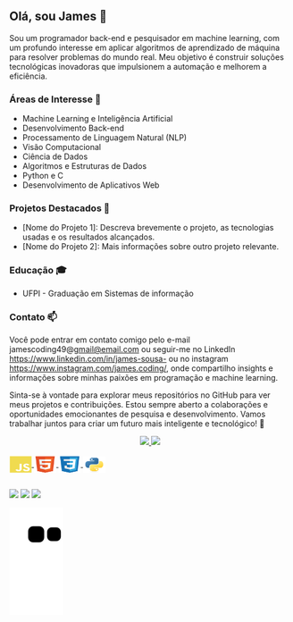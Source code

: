 ## Olá, sou James 👋

Sou um programador back-end e pesquisador em machine learning, com um profundo interesse em aplicar algoritmos de aprendizado de máquina para resolver problemas do mundo real. Meu objetivo é construir soluções tecnológicas inovadoras que impulsionem a automação e melhorem a eficiência.

### Áreas de Interesse 🧠

- Machine Learning e Inteligência Artificial
- Desenvolvimento Back-end
- Processamento de Linguagem Natural (NLP)
- Visão Computacional
- Ciência de Dados
- Algoritmos e Estruturas de Dados
- Python e C
- Desenvolvimento de Aplicativos Web

### Projetos Destacados 🚀

- [Nome do Projeto 1]: Descreva brevemente o projeto, as tecnologias usadas e os resultados alcançados.
- [Nome do Projeto 2]: Mais informações sobre outro projeto relevante.

### Educação 🎓

- UFPI - Graduação em Sistemas de informação

### Contato 📫

Você pode entrar em contato comigo pelo e-mail jamescoding49@gmail@email.com ou seguir-me no LinkedIn https://www.linkedin.com/in/james-sousa- ou no instagram https://www.instagram.com/james.coding/, onde compartilho insights e informações sobre minhas paixões em programação e machine learning.

Sinta-se à vontade para explorar meus repositórios no GitHub para ver meus projetos e contribuições. Estou sempre aberto a colaborações e oportunidades emocionantes de pesquisa e desenvolvimento. Vamos trabalhar juntos para criar um futuro mais inteligente e tecnológico! 🤖

<div align="center">
  <a href="https://github.com/james-sousa/james-sousa">
  <img height="180em" src="https://github-readme-stats.vercel.app/api?username=james-sousa&show_icons=true&theme=dracula&include_all_commits=true&count_private=true"/>
  <img height="180em" src="https://github-readme-stats.vercel.app/api/top-langs/?username=james-sousa&layout=compact&langs_count=7&theme=dracula"/>
</div>
<div style="display: inline_block"><br>
  <img align="center" alt="Rafa-Js" height="30" width="40" src="https://raw.githubusercontent.com/devicons/devicon/master/icons/javascript/javascript-plain.svg">
 <img align="center" alt="Rafa-HTML" height="30" width="40" src="https://raw.githubusercontent.com/devicons/devicon/master/icons/html5/html5-original.svg">
  <img align="center" alt="Rafa-CSS" height="30" width="40" src="https://raw.githubusercontent.com/devicons/devicon/master/icons/css3/css3-original.svg">
  <img align="center" alt="Rafa-Python" height="30" width="40" src="https://raw.githubusercontent.com/devicons/devicon/master/icons/python/python-original.svg">

</div>
  
  ##
 
<div> 
  <a href="https://www.instagram.com/james.coding/" target="_blank"><img src="https://img.shields.io/badge/-Instagram-%23E4405F?style=for-the-badge&logo=instagram&logoColor=white" target="_blank"></a> 
  <a href = "mailto:janescoding49@gmail.com"><img src="https://img.shields.io/badge/-Gmail-%23333?style=for-the-badge&logo=gmail&logoColor=white" target="_blank"></a>
  <a href="https://www.linkedin.com/in/james-sousa-/" target="_blank"><img src="https://img.shields.io/badge/-LinkedIn-%230077B5?style=for-the-badge&logo=linkedin&logoColor=white" target="_blank"></a> 
 
  ![Snake animation](https://github.com/rafaballerini/rafaballerini/blob/output/github-contribution-grid-snake.svg)
 
</div>

